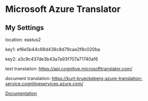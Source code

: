 # Microsoft Azure Translator

## My Settings

location: eastus2

key1: ef6e5b44c68d438c8d79cae2f8c020ba

key2: a3c9c437de3b43a7a93f707a71740af6

text translation: https://api.cognitive.microsofttranslator.com/

document translation: https://kurt-krueckeberg-azure-translation-service.cognitiveservices.azure.com/


[Documentation](https://docs.microsoft.com/en-us/azure/cognitive-services/translator/reference/v3-0-reference)
